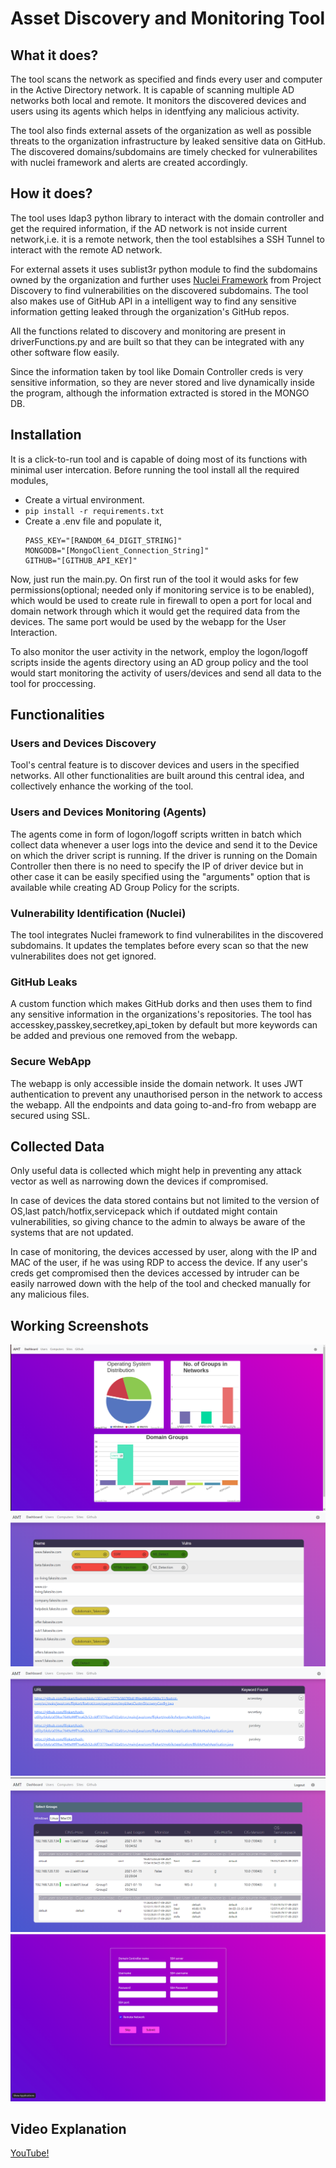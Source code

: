 # Asset Discovery and Monitoring Tool
## What it does?
The tool scans the network as specified and finds every user and computer in the Active Directory network. It is capable of scanning multiple AD networks both local and remote. It monitors the discovered devices and users using its agents which helps in identfying any malicious activity.


The tool also finds external assets of the organization as well as possible threats to the organization infrastructure by leaked sensitive data on GitHub. The discovered domains/subdomains are timely checked for vulnerabilites with nuclei framework and alerts are created accordingly.

## How it does?
The tool uses ldap3 python library to interact with the domain controller and get the required information, if the AD network is not inside current network,i.e. it is a remote network, then the tool establsihes a SSH Tunnel to interact with the remote AD network.


For external assets it uses sublist3r python module to find the subdomains owned by the organization and further uses [Nuclei Framework](https://github.com/projectdiscovery/nuclei) from Project Discovery to find vulnerabilities on the discovered subdomains. The tool also makes use of GitHub API in a intelligent way to find any sensitive information getting leaked through the organization's GitHub repos.  

All the functions related to discovery and monitoring are present in driverFunctions.py and are built so that they can be integrated with any other software flow easily.

Since the information taken by tool like Domain Controller creds is very sensitive information, so they are never stored and live dynamically inside the program, although the information extracted is stored in the MONGO DB. 

## Installation
It is a click-to-run tool and is capable of doing most of its functions with minimal user intercation. Before running the tool install all the required modules,
*   Create a virtual environment. 
*   ```pip install -r requirements.txt```
*   Create a .env file and populate it,
    ```
    PASS_KEY="[RANDOM_64_DIGIT_STRING]"
    MONGODB="[MongoClient_Connection_String]"
    GITHUB="[GITHUB_API_KEY]"
    ```


Now, just run the main.py. On first run of the tool it would asks for few permissions(optional; needed only if monitoring service is to be enabled), which would be used to create rule in firewall to open a port for local and domain network through which it would get the required data from the devices. The same port would be used by the webapp for the User Interaction.


To also monitor the user activity in the network, employ the logon/logoff scripts inside the agents directory using an AD group policy and the tool would start monitoring the activity of users/devices and send all data to the tool for proccessing.

##  Functionalities
### Users and Devices Discovery
Tool's central feature is to discover devices and users in the specified networks. All other functionalities are built around this central idea, and collectively enhance the working of the tool.
### Users and Devices Monitoring (Agents)
The agents come in form of logon/logoff scripts written in batch which collect data whenever a user logs into the device and send it to the Device on which the driver script is running. If the driver is running on the Domain Controller then there is no need to specify the IP of driver device but in other case it can be easily specified using the "arguments" option that is available while creating AD Group Policy for the scripts.
### Vulnerability Identification (Nuclei)
The tool integrates Nuclei framework to find vulnerabilites in the discovered subdomains. It updates the templates before every scan so that the new vulnerabilites does not get ignored.
### GitHub Leaks
A custom function which makes GitHub dorks and then uses them to find any sensitive information in the organizations's repositories. The tool has accesskey,passkey,secretkey,api_token by default but more keywords can be added and previous one removed from the webapp.
### Secure WebApp
The webapp is only accessible inside the domain network. It uses JWT authentication to prevent any unauthorised person in the network to access the webapp. All the endpoints and data going to-and-fro from webapp are secured using SSL.

## Collected Data
Only useful data is collected which might help in preventing any attack vector as well as narrowing down the devices if compromised.


In case of devices the data stored contains but not limited to the version of OS,last patch/hotfix,servicepack which if outdated might contain vulnerabilities, so giving chance to the admin to always be aware of the systems that are not updated.

In case of monitoring, the devices accessed by user, along with the IP and MAC of the user, if he was using RDP to access the device. If any user's creds get compromised then the devices accessed by intruder can be easily narrowed down with the help of the tool and checked manually for any malicious files.
## Working Screenshots
![Dashboard](/Images/dashboard.png?raw=true)
![Sites](/Images/sites.png?raw=true)
![GitHub](/Images/github.png?raw=true)
![Computers](/Images/computers_monitor.png?raw=true)
![Info](/Images/info.png?raw=true)

## Video Explanation
[YouTube!](https://www.youtube.com/watch?v=Jy4RYCCsZeY)
